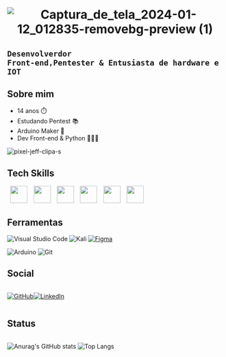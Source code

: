 <h1 align="center">
 
![Captura_de_tela_2024-01-12_012835-removebg-preview (1)](https://github.com/KarllosMiguel/KarllosMiguel/assets/103325515/523ba24c-e836-4c9b-a3a2-7c2c3b077186)

</h1>

## <code>Desenvolverdor Front-end,Pentester & Entusiasta de hardware e IOT </code>
 <div>

## Sobre mim
<ul>
  <li>14 anos ⏱️</li>
  <li>Estudando Pentest 📚</li>
  <li>Arduino Maker 🤖</li>
  <li>Dev Front-end & Python 👨🏻‍💻</li>
</ul>

![pixel-jeff-clipa-s](https://github.com/KarllosMiguel/KarllosMiguel/assets/103325515/24201f70-3a64-4e29-ab93-01fec3011713)


## Tech Skills
<div style="display:flex;">
<code> <img height="40" src="https://cdn.jsdelivr.net/gh/devicons/devicon/icons/html5/html5-original.svg"  /> </code>
<code> <img height="40" src="https://cdn.jsdelivr.net/gh/devicons/devicon/icons/css3/css3-original.svg"  /> </code>
<code> <img height="40" src="https://cdn.jsdelivr.net/gh/devicons/devicon/icons/javascript/javascript-original.svg"  /> </code>
<code> <img height="40" src="https://cdn.jsdelivr.net/gh/devicons/devicon/icons/react/react-original.svg"   /> </code>
<code> <img height="40" src="https://cdn.jsdelivr.net/gh/devicons/devicon/icons/arduino/arduino-original-wordmark.svg"/> </code>
<code> <img height="40" src="https://cdn.jsdelivr.net/gh/devicons/devicon/icons/python/python-original.svg" /> </code>

</div>

## Ferramentas
![Visual Studio Code](https://img.shields.io/badge/Visual%20Studio%20Code-0078d7.svg?style=for-the-badge&logo=visual-studio-code&logoColor=white)
![Kali](https://img.shields.io/badge/Kali-268BEE?style=for-the-badge&logo=kalilinux&logoColor=white)
<a href='https://www.figma.com/@karllosmiguel'>
![Figma](https://img.shields.io/badge/figma-%23F24E1E.svg?style=for-the-badge&logo=figma&logoColor=white)
</a>

![Arduino](https://img.shields.io/badge/-Arduino-00979D?style=for-the-badge&logo=Arduino&logoColor=white)
![Git](https://img.shields.io/badge/git-%23F05033.svg?style=for-the-badge&logo=git&logoColor=white)


## Social

<div style="display:flex;">
 
<a href="https://github.com/KarllosMiguel">
 
![GitHub](https://img.shields.io/badge/github-%23121011.svg?style=for-the-badge&logo=github&logoColor=white)

</a>

<a href="https://www.linkedin.com/in/karllos-miguel-732361238/">

![LinkedIn](https://img.shields.io/badge/linkedin-%230077B5.svg?style=for-the-badge&logo=linkedin&logoColor=white)

</a>

</div>

## Status
<div style="display:flex; align-items: center;">
 
![Anurag's GitHub stats](https://github-readme-stats.vercel.app/api?username=KarllosMiguel&show_icons=true&theme=transparent)
![Top Langs](https://github-readme-stats.vercel.app/api/top-langs/?username=KarllosMiguel&layout=compact&theme=transparent)

</div>



